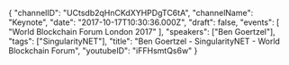 {
    "channelID": "UCtsdb2qHnCKdXYHPDgTC6tA",
    "channelName": "Keynote",
    "date": "2017-10-17T10:30:36.000Z",
    "draft": false,
    "events": [
        "World Blockchain Forum London 2017"
    ],
    "speakers": ["Ben Goertzel"],
    "tags": ["SingularityNET"],
    "title": "Ben Goertzel - SingularityNET - World Blockchain Forum",
    "youtubeID": "iFFHsmtQs6w"
}
